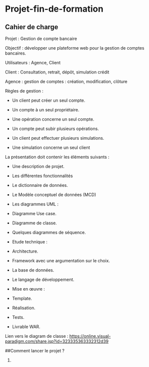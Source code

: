 # Projet-fin-de-formation

## Cahier de charge
Projet : Gestion de compte bancaire

Objectif : développer une plateforme web pour la gestion de comptes bancaires.

Utilisateurs : Agence, Client

Client : Consultation, retrait, dépôt, simulation crédit

Agence : gestion de comptes : création, modification, clôture

Règles de gestion :

- Un client peut créer un seul compte.

- Un compte à un seul propriétaire.

- Une opération concerne un seul compte.

- Un compte peut subir plusieurs opérations.

- Un client peut effectuer plusieurs simulations.

- Une simulation concerne un seul client

La présentation doit contenir les éléments suivants :

- Une description de projet.
- Les différentes fonctionnalités
- Le dictionnaire de données.
- Le Modèle conceptuel de données (MCD)
- Les diagrammes UML :
- Diagramme Use case.
- Diagramme de classe.
- Quelques diagrammes de séquence.

- Etude technique :
- Architecture.
- Framework avec une argumentation sur le choix.
- La base de données.
- Le langage de développement.
- Mise en œuvre :
- Template.
- Réalisation.
- Tests.
- Livrable WAR.


Lien vers le diagram de classe : https://online.visual-paradigm.com/share.jsp?id=323335363332312d39

##Comment lancer le projet ?

1) 
